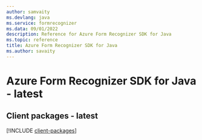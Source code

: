 ```yaml
---
author: samvaity
ms.devlang: java
ms.service: formrecognizer
ms.data: 09/01/2022
description: Reference for Azure Form Recognizer SDK for Java
ms.topic: reference
title: Azure Form Recognizer SDK for Java
ms.author: savaity
---
```

# Azure Form Recognizer SDK for Java - latest

## Client packages - latest
[!INCLUDE [client-packages](form-recognizer-client-index.md)]